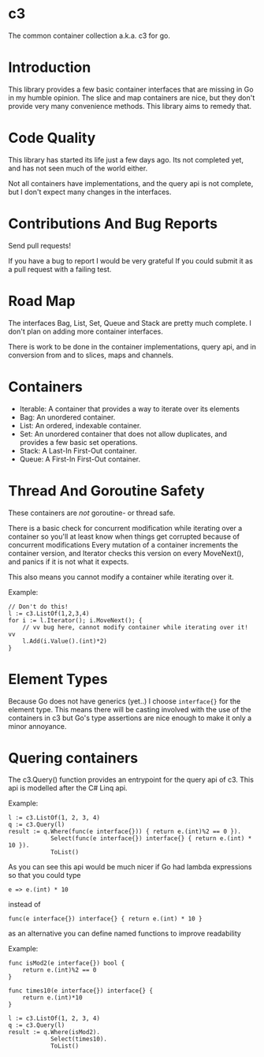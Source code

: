 c3
==

The common container collection a.k.a. c3 for go.


Introduction
============

This library provides a few basic container interfaces that are missing in Go
in my humble opinion. The slice and map containers are nice, but they don't provide
very many convenience methods. This library aims to remedy that.

Code Quality
============

This library has started its life just a few days ago.
Its not completed yet, and has not seen much of the world either.

Not all containers have implementations, and the query api is not complete,
but I don't expect many changes in the interfaces.

Contributions And Bug Reports
=============================

Send pull requests! 

If you have a bug to report I would be very grateful If
you could submit it as a pull request with a failing test.


Road Map
========

The interfaces Bag, List, Set, Queue and Stack are pretty much complete. 
I don't plan on adding more container interfaces.

There is work to be done in the container implementations, query api, 
and in conversion from and to slices, maps and channels.

Containers
==========

 - Iterable: A container that provides a way to iterate over its elements
 - Bag: An unordered container.
 - List: An ordered, indexable container.
 - Set: An unordered container that does not allow duplicates, and provides a few basic set operations.
 - Stack: A Last-In First-Out container.
 - Queue: A First-In First-Out container.

Thread And Goroutine Safety
===========================

These containers are _not_ goroutine- or thread safe.

There is a basic check for concurrent modification while iterating over a container
so you'll at least know when things get corrupted because of concurrent modifications
Every mutation of a container increments the container version, and Iterator checks
this version on every MoveNext(), and panics if it is not what it expects.

This also means you cannot modify a container while iterating over it.

Example:

	// Don't do this!
	l := c3.ListOf(1,2,3,4)
	for i := l.Iterator(); i.MoveNext(); {
		// vv bug here, cannot modify container while iterating over it! vv
		l.Add(i.Value().(int)*2)
	}

Element Types
=============

Because Go does not have generics (yet..) I choose <code>interface{}</code> for the element type.
This means there will be casting involved with the use of the containers in c3
but Go's type assertions are nice enough to make it only a minor annoyance.

Quering containers
==================

The c3.Query() function provides an entrypoint for the query api of c3.
This api is modelled after the C# Linq api.

Example:

	l := c3.ListOf(1, 2, 3, 4)
	q := c3.Query(l)
	result := q.Where(func(e interface{})) { return e.(int)%2 == 0 }).
	            Select(func(e interface{}) interface{} { return e.(int) * 10 }).
				ToList()

As you can see this api would be much nicer if Go had lambda expressions so that you could type

    e => e.(int) * 10
	
instead of

	func(e interface{}) interface{} { return e.(int) * 10 }
	
as an alternative you can define named functions to improve readability

Example:

	func isMod2(e interface{}) bool {
		return e.(int)%2 == 0
	} 
	
	func times10(e interface{}) interface{} {
		return e.(int)*10
	} 

	l := c3.ListOf(1, 2, 3, 4)
	q := c3.Query(l)
	result := q.Where(isMod2).
	            Select(times10).
				ToList()	










